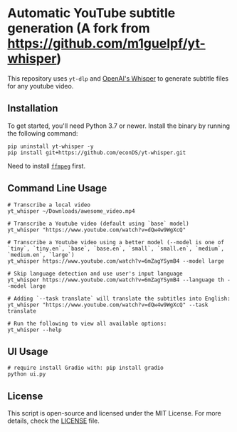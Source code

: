 # Automatic YouTube subtitle generation (A fork from https://github.com/m1guelpf/yt-whisper)

This repository uses `yt-dlp` and [OpenAI's Whisper](https://openai.com/blog/whisper) to generate subtitle files for any youtube video.

## Installation

To get started, you'll need Python 3.7 or newer. Install the binary by running the following command:

    pip uninstall yt-whisper -y
    pip install git+https://github.com/econDS/yt-whisper.git

Need to install [`ffmpeg`](https://ffmpeg.org/) first.

## Command Line Usage

```
# Transcribe a local video
yt_whisper ~/Downloads/awesome_video.mp4

# Transcribe a Youtube video (default using `base` model)
yt_whisper "https://www.youtube.com/watch?v=dQw4w9WgXcQ"

# Transcribe a Youtube video using a better model (--model is one of `tiny`, `tiny.en`, `base`, `base.en`, `small`, `small.en`, `medium`, `medium.en`, `large`)
yt_whisper https://www.youtube.com/watch?v=6mZagYSymB4 --model large

# Skip language detection and use user's input language
yt_whisper https://www.youtube.com/watch?v=6mZagYSymB4 --language th --model large

# Adding `--task translate` will translate the subtitles into English:
yt_whisper "https://www.youtube.com/watch?v=dQw4w9WgXcQ" --task translate

# Run the following to view all available options:
yt_whisper --help
```

## UI Usage

```
# require install Gradio with: pip install gradio
python ui.py
```

## License

This script is open-source and licensed under the MIT License. For more details, check the [LICENSE](LICENSE) file.
